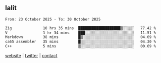 ## lalit

<!--START_SECTION:waka-->

```txt
From: 23 October 2025 - To: 30 October 2025

Zig              10 hrs 35 mins  ███████████████████▒░░░░░   77.42 %
V                1 hr 34 mins    ███░░░░░░░░░░░░░░░░░░░░░░   11.51 %
Markdown         38 mins         █▒░░░░░░░░░░░░░░░░░░░░░░░   04.69 %
ca65 assembler   35 mins         █░░░░░░░░░░░░░░░░░░░░░░░░   04.30 %
C++              5 mins          ▒░░░░░░░░░░░░░░░░░░░░░░░░   00.69 %
```

<!--END_SECTION:waka-->

[website](https://lalit.sh) | [twitter](https://x.com/@lalitcodes) | [contact](https://lalit.sh/contact)
